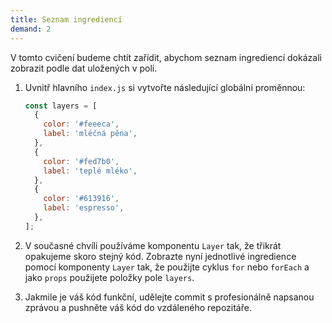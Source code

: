 ```yaml
---
title: Seznam ingrediencí
demand: 2
---
```


V tomto cvičení budeme chtít zařídit, abychom seznam ingrediencí dokázali zobrazit podle dat uložených v poli.

1. Uvnitř hlavního `index.js` si vytvořte následující globální proměnnou:

   ```js
   const layers = [
     {
       color: '#feeeca',
       label: 'mléčná pěna',
     },
     {
       color: '#fed7b0',
       label: 'teplé mléko',
     },
     {
       color: '#613916',
       label: 'espresso',
     },
   ];
   ```

1. V současné chvíli používáme komponentu `Layer` tak, že třikrát opakujeme skoro stejný kód. Zobrazte nyní jednotlivé ingredience pomocí komponenty `Layer` tak, že použijte cyklus `for` nebo `forEach` a jako `props` použijete položky pole `layers`.
1. Jakmile je váš kód funkční, udělejte commit s profesionálně napsanou zprávou a pushněte váš kód do vzdáleného repozitáře.
